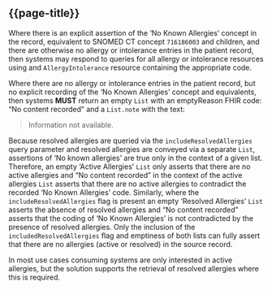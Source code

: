 ## {{page-title}}

Where there is an explicit assertion of the ‘No Known Allergies’ concept in the record, equivalent to SNOMED CT concept <code class="highlighter-rouge">716186003</code> and children, and there are otherwise no allergy or intolerance entries in the patient record, then systems may respond to queries for all allergy or intolerance resources using and <code class="highlighter-rouge">AllergyIntolerance</code> resource containing the appropriate code.

Where there are no allergy or intolerance entries in the patient record, but no explicit recording of the ‘No Known Allergies’ concept and equivalents, then systems <strong>MUST</strong> return an empty <code class="highlighter-rouge">List</code> with an emptyReason FHIR code: “No content recorded” and a <code class="highlighter-rouge">List.note</code> with the text:

> Information not available.

Because resolved allergies are queried via the <code class="highlighter-rouge">includeResolvedAllergies</code> query parameter and resolved allergies are conveyed via a separate <code class="highlighter-rouge">List</code>, assertions of ‘No known allergies’ are true only in the context of a given list. Therefore, an empty ‘Active Allergies’ <code class="highlighter-rouge">List</code> only asserts that there are no active allergies and “No content recorded” in the context of the active allergies <code class="highlighter-rouge">List</code> asserts that there are no active allergies to contradict the recorded ‘No Known Allergies’ code. Similarly, where the <code class="highlighter-rouge">includeResolvedAllergies</code> flag is present an empty ‘Resolved Allergies’ <code class="highlighter-rouge">List</code> asserts the absence of resolved allergies and “No content recorded” asserts that the coding of ‘No Known Allergies’ is not contradicted by the presence of resolved allergies. Only the inclusion of the <code class="highlighter-rouge">includedResolvedAllergies</code> flag and emptiness of both lists can fully assert that there are no allergies (active or resolved) in the source record.

In most use cases consuming systems are only interested in active allergies, but the solution supports the retrieval of resolved allergies where this is required.